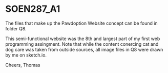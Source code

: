 # SOEN287_A1
The files that make up the Pawdoption Website concept can be found in folder Q8.

This semi-functional website was the 8th and largest part of my first web programming assingment.
Note that while the content conercing cat and dog care was taken from outside sources, all image files in Q8 were drawn by me on sketch.io.

Cheers,
Thomas
